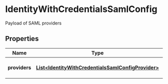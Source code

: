 

# IdentityWithCredentialsSamlConfig

Payload of SAML providers

## Properties

| Name | Type | Description | Notes |
|------------ | ------------- | ------------- | -------------|
|**providers** | [**List&lt;IdentityWithCredentialsSamlConfigProvider&gt;**](IdentityWithCredentialsSamlConfigProvider.md) | A list of SAML Providers |  [optional] |



